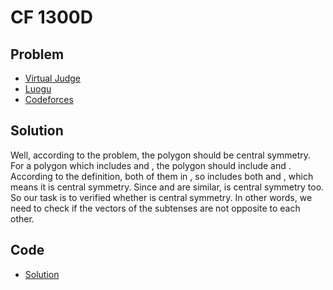 # CF 1300D

## Problem

- [Virtual Judge](https://vjudge.net/problem/CodeForces-1300D)
- [Luogu](https://www.luogu.com.cn/problem/CF1300D)
- [Codeforces](https://codeforces.com/problemset/problem/1300/D)

## Solution

Well, according to the problem, the polygon <data value="v{T}"></data> should be central symmetry. For a polygon <data value="v{P}o{(}v{x}o{,}v{y}o{)}"></data> which includes <data value="o{(}v{x}b{c{0}}o{,}v{y}b{c{0}}o{)}"></data> and <data value="o{(}c{0}o{,}c{0}o{)}"></data>, the polygon <data value="v{P}o{(}v{x}o{-}v{x}b{c{0}}o{,}v{y}o{-}v{y}b{c{0}}o{)}"></data> should include <data value="o{(}c{0}o{,}c{0}o{)}"></data> and <data value="o{(}o{-}v{x}b{c{0}}o{,}o{-}v{y}b{c{0}}o{)}"></data>. According to the definition, both of them in <data value="v{T}"></data>, so <data value="v{T}"></data> includes both <data value="o{(}v{x}b{c{0}}o{,}v{y}b{c{0}}o{)}"></data> and <data value="o{(}o{-}v{x}b{c{0}}o{,}o{-}v{y}b{c{0}}o{)}"></data>, which means it is central symmetry. Since <data value="v{P}"></data> and <data value="v{T}"></data> are similar, <data value="v{P}"></data> is central symmetry too. So our task is to verified whether <data value="v{P}"></data> is central symmetry. In other words, we need to check if the vectors of the subtenses are not opposite to each other.

## Code

- [Solution](CF.1300D.0.cpp)
